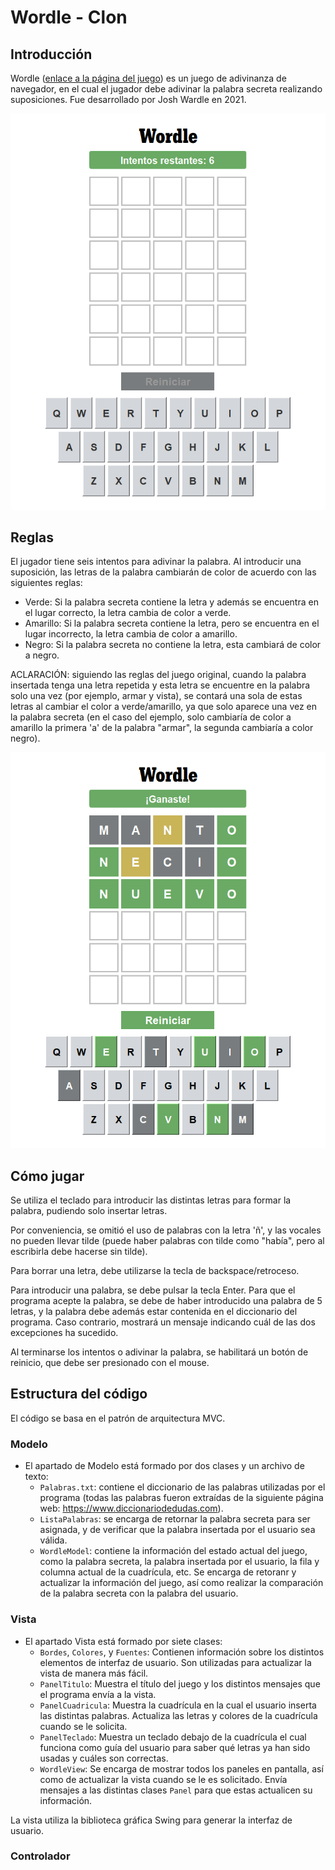# Wordle - Clon
## Introducción
Wordle ([enlace a la página del juego](https://www.nytimes.com/games/wordle/index.html)) es un juego de adivinanza de navegador, en el cual el jugador debe adivinar la palabra secreta realizando suposiciones. Fue desarrollado por Josh Wardle en 2021.

![MostrarImg1](readme-rsc/Wordle1.png)

## Reglas
El jugador tiene seis intentos para adivinar la palabra. Al introducir una suposición, las letras de la palabra cambiarán de color de acuerdo con las siguientes reglas:
- Verde: Si la palabra secreta contiene la letra y además se encuentra en el lugar correcto, la letra cambia de color a verde.
- Amarillo: Si la palabra secreta contiene la letra, pero se encuentra en el lugar incorrecto, la letra cambia de color a amarillo.
- Negro: Si la palabra secreta no contiene la letra, esta cambiará de color a negro.

ACLARACIÓN: siguiendo las reglas del juego original, cuando la palabra insertada tenga una letra repetida y esta letra se encuentre en la palabra solo una vez (por ejemplo, armar y vista), se contará una sola de estas letras al cambiar el color a verde/amarillo, ya que solo aparece una vez en la palabra secreta (en el caso del ejemplo, solo cambiaría de color a amarillo la primera 'a' de la palabra "armar", la segunda cambiaría a color negro).
  
![MostrarImg2](readme-rsc/Wordle2.png)

## Cómo jugar
Se utiliza el teclado para introducir las distintas letras para formar la palabra, pudiendo solo insertar letras. 
  
Por conveniencia, se omitió el uso de palabras con la letra 'ñ', y las vocales no pueden llevar tilde (puede haber palabras con tilde como "había", pero al escribirla debe hacerse sin tilde).
  
Para borrar una letra, debe utilizarse la tecla de backspace/retroceso. 
  
Para introducir una palabra, se debe pulsar la tecla Enter. Para que el programa acepte la palabra, se debe de haber introducido una palabra de 5 letras, y la palabra debe además estar contenida en el diccionario del programa. Caso contrario, mostrará un mensaje indicando cuál de las dos excepciones ha sucedido.
  
Al terminarse los intentos o adivinar la palabra, se habilitará un botón de reinicio, que debe ser presionado con el mouse.
  
## Estructura del código
El código se basa en el patrón de arquitectura MVC. 
### Modelo
- El apartado de Modelo está formado por dos clases y un archivo de texto:
  - `Palabras.txt`: contiene el diccionario de las palabras utilizadas por el programa (todas las palabras fueron extraídas de la siguiente página web: https://www.diccionariodedudas.com).
  - `ListaPalabras`: se encarga de retornar la palabra secreta para ser asignada, y de verificar que la palabra insertada por el usuario sea válida.
  - `WordleModel`: contiene la información del estado actual del juego, como la palabra secreta, la palabra insertada por el usuario, la fila y columna actual de la cuadrícula, etc. Se encarga de retoranr y actualizar la información del juego, así como realizar la comparación de la palabra secreta con la palabra del usuario.
### Vista
- El apartado Vista está formado por siete clases:
  - `Bordes`, `Colores`, y `Fuentes`: Contienen información sobre los distintos elementos de interfaz de usuario. Son utilizadas para actualizar la vista de manera más fácil.
  - `PanelTitulo`: Muestra el título del juego y los distintos mensajes que el programa envía a la vista.
  - `PanelCuadricula`: Muestra la cuadrícula en la cual el usuario inserta las distintas palabras. Actualiza las letras y colores de la cuadrícula cuando se le solicita.
  -  `PanelTeclado`: Muestra un teclado debajo de la cuadrícula el cual funciona como guía del usuario para saber qué letras ya han sido usadas y cuáles son correctas.
  -  `WordleView`: Se encarga de mostrar todos los paneles en pantalla, así como de actualizar la vista cuando se le es solicitado. Envía mensajes a las distintas clases `Panel` para que estas actualicen su información.

La vista utiliza la biblioteca gráfica Swing para generar la interfaz de usuario.

### Controlador
